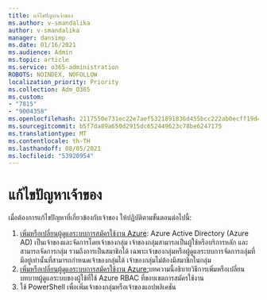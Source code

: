 ```yaml
---
title: แก้ไขปัญหาเจ้าของ
ms.author: v-smandalika
author: v-smandalika
manager: dansimp
ms.date: 01/16/2021
ms.audience: Admin
ms.topic: article
ms.service: o365-administration
ROBOTS: NOINDEX, NOFOLLOW
localization_priority: Priority
ms.collection: Adm_O365
ms.custom:
- "7815"
- "9004358"
ms.openlocfilehash: 2117550e731ec22e7aef5321891836d455bcc222ab0ecff19d4ff12ab5bbfa7c
ms.sourcegitcommit: b5f7da89a650d2915dc652449623c78be6247175
ms.translationtype: MT
ms.contentlocale: th-TH
ms.lasthandoff: 08/05/2021
ms.locfileid: "53920954"
---
```

# <a name="troubleshoot-owner-issues"></a>แก้ไขปัญหาเจ้าของ

เมื่อต้องการแก้ไขปัญหาที่เกี่ยวข้องกับเจ้าของ ให้ปฏิบัติตามขั้นตอนต่อไปนี้:

1. [เพิ่มหรือเปลี่ยนผู้ดูแลระบบการสมัครใช้งาน Azure](https://docs.microsoft.com/azure/active-directory/fundamentals/active-directory-accessmanagement-managing-group-owners): Azure Active Directory (Azure AD) เป็นเจ้าของและจัดการโดยเจ้าของกลุ่ม เจ้าของกลุ่มสามารถเป็นผู้ใช้หรือบริการหลัก และสามารถจัดการกลุ่ม รวมถึงการเป็นสมาชิกได้ เฉพาะเจ้าของกลุ่มหรือผู้ดูแลระบบการจัดการกลุ่มที่มีอยู่เท่านั้นที่สามารถกําหนดเจ้าของกลุ่มได้ เจ้าของกลุ่มไม่ต้องมีสมาชิกในกลุ่ม
2. [เพิ่มหรือเปลี่ยนผู้ดูแลระบบการสมัครใช้งาน Azure:](https://docs.microsoft.com/azure/cost-management-billing/manage/add-change-subscription-administrator)บทความนี้อธิบายวิธีการเพิ่มหรือเปลี่ยนบทบาทผู้ดูแลระบบของผู้ใช้ที่ใช้ Azure RBAC ที่ขอบเขตการสมัครใช้งาน
3. ใช้ PowerShell เพื่อเพิ่มเจ้าของกลุ่มหรือเจ้าของแอปพลิเคชัน
